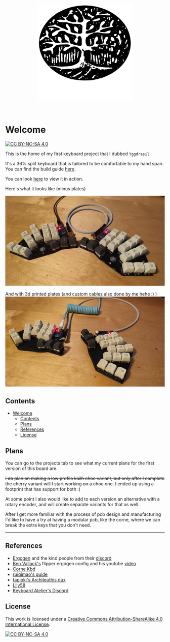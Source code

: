 <div align="center">
  <img width="300" height="300" src="media/logo_white_bg_text.svg" alt="Yggdrasil">
</div>

</br>
</br>

# Welcome

[![CC BY-NC-SA 4.0][cc-by-nc-sa-shield]][cc-by-nc-sa]

This is the home of my first keyboard project that I dubbed `Yggdrasil`.

It's a 36% split keyboard that is tailored to be comfortable to my hand span. You can find the build guide [here](./docs/build.md).

You can look [here](https://www.youtube.com/watch?v=r2uFzhUAN9s) to view it in action.

Here's what it looks like (minus plates)

![Final](media/final_rev1_1.jpg)

And with 3d printed plates (and custom cables also done by me hehe :) )
![Final_v2](media/rev1_plates_cables.jpg)

## Contents

- [Welcome](#welcome)
  - [Contents](#contents)
  - [Plans](#plans)
  - [References](#references)
  - [License](#license)

## Plans

You can go to the projects tab to see what my current plans for the first version of this board are.

~~I do plan on making a low profile kailh choc variant, but only after I complete the cherry variant will I start working on a choc one.~~ I ended up using a footprint that has support for both :)

At some point I also would like to add to each version an alternative with a rotary encoder, and will create separate variants for that as well.

After I get more familiar with the process of pcb design and manufacturing I'd like to have a try at having a modular pcb, like the corne, where we can break the extra keys that you don't need.

---

## References

- [Ergogen](https://github.com/ergogen/ergogen) and the kind people from their [discord](https://discord.gg/nbKcAZB)
- [Ben Vallack's](https://github.com/benvallack/ergogen) flipper ergogen config and his youtube [video](https://www.youtube.com/watch?v=UKfeJrRIcxw)
- [Corne Kbd](https://github.com/foostan/crkbd)
- [ruiqimao's guide](https://github.com/ruiqimao/keyboard-pcb-guide)
- [tapioki's Architeuthis dux](https://github.com/tapioki/cephalopoda/tree/main/Architeuthis%20dux)
- [Lily58](https://github.com/kata0510/Lily58)
- [Keyboard Atelier's Discord](https://discord.gg/b7vwhHS)

## License

This work is licensed under a [Creative Commons Attribution-ShareAlike 4.0 International License][cc-by-nc-sa].

[![CC BY-NC-SA 4.0][cc-by-nc-sa-image]][cc-by-nc-sa]

[cc-by-nc-sa]: http://creativecommons.org/licenses/by-nc-sa/4.0/
[cc-by-nc-sa-image]: https://licensebuttons.net/l/by-nc-sa/4.0/88x31.png
[cc-by-nc-sa-shield]: https://img.shields.io/badge/License-CC%20BY--NC--SA%204.0-lightgrey.svg
